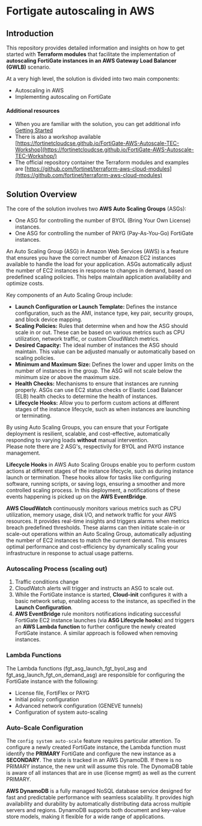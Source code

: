 # Fortigate autoscaling in AWS
## Introduction
This repository provides detailed information and insights on how to get started with **Terraform modules** that facilitate the implementation of **autoscaling FortiGate instances in an AWS Gateway Load Balancer (GWLB)** scenario.

At a very high level, the solution is divided into two main components:
- Autoscaling in AWS
- Implementing autoscaling on FortiGate

#### Additional resources
- When you are familiar with the solution, you can get additional info [Getting Started](./documentation/Getting_started.md)<br>
- There is also a workshop available [https://fortinetcloudcse.github.io/FortiGate-AWS-Autoscale-TEC-Workshop](https://fortinetcloudcse.github.io/FortiGate-AWS-Autoscale-TEC-Workshop/)<br>
- The official repository container the Terraform modules and examples are [https://github.com/fortinet/terraform-aws-cloud-modules](https://github.com/fortinet/terraform-aws-cloud-modules) <br>

## Solution Overview

The core of the solution involves two **AWS Auto Scaling Groups** (ASGs):
- One ASG for controlling the number of BYOL (Bring Your Own License) instances.
- One ASG for controlling the number of PAYG (Pay-As-You-Go) FortiGate instances.

An Auto Scaling Group (ASG) in Amazon Web Services (AWS) is a feature that ensures you have the correct number of Amazon EC2 instances available to handle the load for your application. ASGs automatically adjust the number of EC2 instances in response to changes in demand, based on predefined scaling policies. This helps maintain application availability and optimize costs.

Key components of an Auto Scaling Group include:
- **Launch Configuration or Launch Template:** Defines the instance configuration, such as the AMI, instance type, key pair, security groups, and block device mapping.
- **Scaling Policies:** Rules that determine when and how the ASG should scale in or out. These can be based on various metrics such as CPU utilization, network traffic, or custom CloudWatch metrics.
- **Desired Capacity:** The ideal number of instances the ASG should maintain. This value can be adjusted manually or automatically based on scaling policies.
- **Minimum and Maximum Size:** Defines the lower and upper limits on the number of instances in the group. The ASG will not scale below the minimum size or above the maximum size.
- **Health Checks:** Mechanisms to ensure that instances are running properly. ASGs can use EC2 status checks or Elastic Load Balancer (ELB) health checks to determine the health of instances.
- **Lifecycle Hooks:** Allow you to perform custom actions at different stages of the instance lifecycle, such as when instances are launching or terminating.

By using Auto Scaling Groups, you can ensure that your Fortigate deployment is resilient, scalable, and cost-effective, automatically responding to varying loads **without** manual intervention.<br>
Please note there are 2 ASG's, respectivily for BYOL and PAYG instance management.

**Lifecycle Hooks** in AWS Auto Scaling Groups enable you to perform custom actions at different stages of the instance lifecycle, such as during instance launch or termination. These hooks allow for tasks like configuring software, running scripts, or saving logs, ensuring a smoother and more controlled scaling process. In this deployment, a notifications of these events happening is picked up on the **AWS EventBridge**.

**AWS CloudWatch** continuously monitors various metrics such as CPU utilization, memory usage, disk I/O, and network traffic for your AWS resources. It provides real-time insights and triggers alarms when metrics breach predefined thresholds. These alarms can then initiate scale-in or scale-out operations within an Auto Scaling Group, automatically adjusting the number of EC2 instances to match the current demand. This ensures optimal performance and cost-efficiency by dynamically scaling your infrastructure in response to actual usage patterns.

### Autoscaling Process (scaling out)
1. Traffic conditions change 
2. CloudWatch alerts will trigger and instructs an ASG to scale out. 
3. While the FortiGate instance is started, **Cloud-init** configures it with a basic network setup, enabling access to the instance, as specified in the **Launch Configuration**.
4. **AWS EventBridge** rule monitors notifications indicating successful FortiGate EC2 instance launches (via **ASG Lifecycle hooks**) and triggers an **AWS Lambda function** to further configure the newly created FortiGate instance. A similar approach is followed when removing instances.

### Lambda Functions 
The Lambda functions (fgt_asg_launch_fgt_byol_asg and fgt_asg_launch_fgt_on_demand_asg) are responsible for configuring the FortiGate instance with the following:
- License file, FortiFlex or PAYG 
- Initial policy configuration
- Advanced network configuration (GENEVE tunnels)
- Configuration of system auto-scaling

### Auto-Scale Configuration
The `config system auto-scale` feature requires particular attention. To configure a newly created FortiGate instance, the Lambda function must identify the **PRIMARY** FortiGate and configure the new instance as a **SECONDARY**. The state is tracked in an AWS DynamoDB. If there is no PRIMARY instance, the new unit will assume this role.
The DynomaDB table is aware of all instances that are in use (license mgmt) as well as the current PRIMARY.

**AWS DynamoDB** is a fully managed NoSQL database service designed for fast and predictable performance with seamless scalability. It provides high availability and durability by automatically distributing data across multiple servers and regions. DynamoDB supports both document and key-value store models, making it flexible for a wide range of applications.